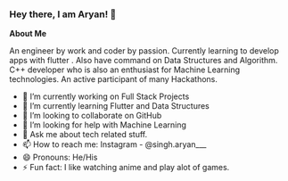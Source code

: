 ### Hey there, I am Aryan! 👋

**About Me** 

An engineer by work and coder by passion. Currently learning to develop apps with flutter . Also have command on Data Structures and Algorithm. C++ developer who is also an enthusiast for Machine Learning technologies. An active participant of many Hackathons.




- 🔭 I’m currently working on Full Stack Projects
- 🌱 I’m currently learning Flutter and Data Structures
- 👯 I’m looking to collaborate on GitHub
- 🤔 I’m looking for help with Machine Learning
- 💬 Ask me about tech related stuff.
- 📫 How to reach me: Instagram - @singh.aryan___ 
- 😄 Pronouns: He/His
- ⚡ Fun fact: I like watching anime and play alot of games. 


